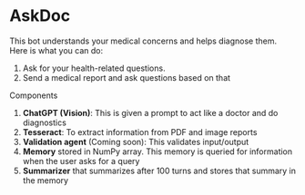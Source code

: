 # AskDoc

This bot understands your medical concerns and helps diagnose them. Here is what you can do:

1. Ask for your health-related questions.
2. Send a medical report and ask questions based on that

Components

1. **ChatGPT (Vision)**: This is given a prompt to act like a doctor and do diagnostics
2. **Tesseract**: To extract information from PDF and image reports
3. **Validation agent** (Coming soon): This validates input/output
4. **Memory** stored in NumPy array. This memory is queried for information when the user asks for a query
5. **Summarizer** that summarizes after 100 turns and stores that summary in the memory
